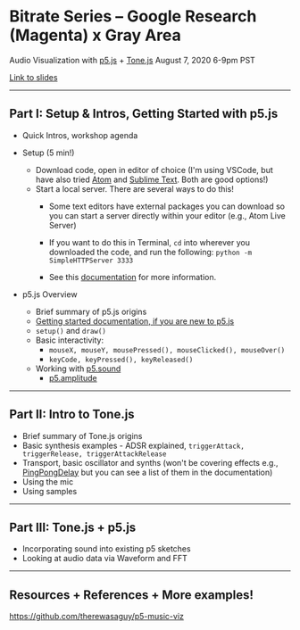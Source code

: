 # Bitrate Series – Google Research (Magenta) x Gray Area
Audio Visualization with [p5.js](https://p5js.org/) + [Tone.js](https://tonejs.github.io/)
August 7, 2020 6-9pm PST

[Link to slides](https://docs.google.com/presentation/d/1xpjRurNecQmTOZmDElrU26k5N3-maBcoV3L0A4GFDHg/edit?usp=sharing)

***

## Part I: Setup & Intros, Getting Started with p5.js
- Quick Intros, workshop agenda
- Setup (5 min!) 
  - Download code, open in editor of choice (I'm using VSCode, but have also tried [Atom](https://atom.io/) and [Sublime Text](https://www.sublimetext.com/). Both are good options!)
  - Start a local server. There are several ways to do this! 
    - Some text editors have external packages you can download so you can start a server directly within your editor (e.g., Atom Live Server)
    - If you want to do this in Terminal, `cd` into wherever you downloaded the code, and run the following: ```python -m SimpleHTTPServer 3333```

    - See this [documentation](https://github.com/processing/p5.js/wiki/Local-server) for more information.

- p5.js Overview
  - Brief summary of p5.js origins
  - [Getting started documentation, if you are new to p5.js](https://p5js.org/get-started/)
  - `setup()` and `draw()`
  - Basic interactivity: 
    - `mouseX, mouseY, mousePressed(), mouseClicked(), mouseOver()`
    - `keyCode, keyPressed(), keyReleased()`
  -  Working with [p5.sound](https://p5js.org/reference/#/libraries/p5.sound)
      - [p5.amplitude](https://p5js.org/reference/#/p5.Amplitude)


***
## Part II: Intro to Tone.js
- Brief summary of Tone.js origins
- Basic synthesis examples - ADSR explained, `triggerAttack, triggerRelease, triggerAttackRelease`
- Transport, basic oscillator and synths (won't be covering effects e.g., [PingPongDelay](https://tonejs.github.io/docs/14.7.39/PingPongDelay) but you can see a list of them in the documentation)
- Using the mic
- Using samples



***
## Part III: Tone.js + p5.js
- Incorporating sound into existing p5 sketches
- Looking at audio data via Waveform and FFT

***
## Resources + References + More examples!
https://github.com/therewasaguy/p5-music-viz


